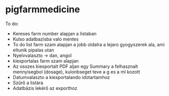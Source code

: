 # pigfarmmedicine

To do:
* Kereses farm number alapjan a listaban
* Kulso adatbazisba valo mentes
* To do list farm szam alapjan a jobb oldalra a lejaro gyogyszerek ala, ami eltunik pipalas utan
* Nyelvvalaszto -> dan, angol
* kiexportalas farm szam alapjan
* Az osszes kiexportalt PDF aljan egy Summary a felhasznalt mennyisegbol (dosage), kulonbseget teve a g es a ml kozott
* Datumvalaszto a kiexportalando idotartamhoz
* Szűrő a listára
* Adatbázis lekérő az exporthoz
